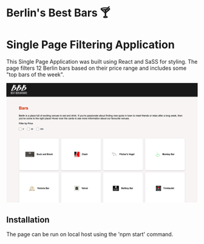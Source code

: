 
# Berlin's Best Bars 🍸
# Single Page Filtering Application
This Single Page Application was built using React and SaSS for styling. The page filters 12 Berlin bars based on their price range and includes some "top bars of the week".

![app screenshot](Screenshot%202022-05-09%20at%2022.50.04.png)

## Installation

The page can be run on local host using the 'npm start' command.

